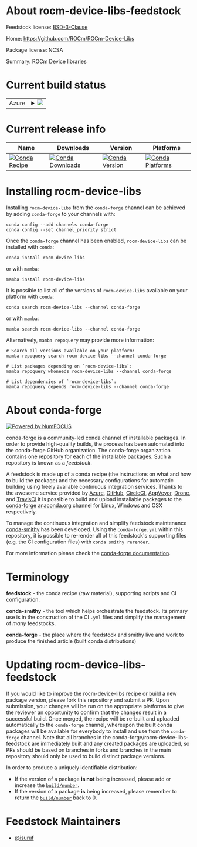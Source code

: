 About rocm-device-libs-feedstock
================================

Feedstock license: [BSD-3-Clause](https://github.com/conda-forge/rocm-device-libs-feedstock/blob/main/LICENSE.txt)

Home: https://github.com/ROCm/ROCm-Device-Libs

Package license: NCSA

Summary: ROCm Device libraries

Current build status
====================


<table>
    
  <tr>
    <td>Azure</td>
    <td>
      <details>
        <summary>
          <a href="https://dev.azure.com/conda-forge/feedstock-builds/_build/latest?definitionId=8380&branchName=main">
            <img src="https://dev.azure.com/conda-forge/feedstock-builds/_apis/build/status/rocm-device-libs-feedstock?branchName=main">
          </a>
        </summary>
        <table>
          <thead><tr><th>Variant</th><th>Status</th></tr></thead>
          <tbody><tr>
              <td>linux_64</td>
              <td>
                <a href="https://dev.azure.com/conda-forge/feedstock-builds/_build/latest?definitionId=8380&branchName=main">
                  <img src="https://dev.azure.com/conda-forge/feedstock-builds/_apis/build/status/rocm-device-libs-feedstock?branchName=main&jobName=linux&configuration=linux%20linux_64_" alt="variant">
                </a>
              </td>
            </tr>
          </tbody>
        </table>
      </details>
    </td>
  </tr>
</table>

Current release info
====================

| Name | Downloads | Version | Platforms |
| --- | --- | --- | --- |
| [![Conda Recipe](https://img.shields.io/badge/recipe-rocm--device--libs-green.svg)](https://anaconda.org/conda-forge/rocm-device-libs) | [![Conda Downloads](https://img.shields.io/conda/dn/conda-forge/rocm-device-libs.svg)](https://anaconda.org/conda-forge/rocm-device-libs) | [![Conda Version](https://img.shields.io/conda/vn/conda-forge/rocm-device-libs.svg)](https://anaconda.org/conda-forge/rocm-device-libs) | [![Conda Platforms](https://img.shields.io/conda/pn/conda-forge/rocm-device-libs.svg)](https://anaconda.org/conda-forge/rocm-device-libs) |

Installing rocm-device-libs
===========================

Installing `rocm-device-libs` from the `conda-forge` channel can be achieved by adding `conda-forge` to your channels with:

```
conda config --add channels conda-forge
conda config --set channel_priority strict
```

Once the `conda-forge` channel has been enabled, `rocm-device-libs` can be installed with `conda`:

```
conda install rocm-device-libs
```

or with `mamba`:

```
mamba install rocm-device-libs
```

It is possible to list all of the versions of `rocm-device-libs` available on your platform with `conda`:

```
conda search rocm-device-libs --channel conda-forge
```

or with `mamba`:

```
mamba search rocm-device-libs --channel conda-forge
```

Alternatively, `mamba repoquery` may provide more information:

```
# Search all versions available on your platform:
mamba repoquery search rocm-device-libs --channel conda-forge

# List packages depending on `rocm-device-libs`:
mamba repoquery whoneeds rocm-device-libs --channel conda-forge

# List dependencies of `rocm-device-libs`:
mamba repoquery depends rocm-device-libs --channel conda-forge
```


About conda-forge
=================

[![Powered by
NumFOCUS](https://img.shields.io/badge/powered%20by-NumFOCUS-orange.svg?style=flat&colorA=E1523D&colorB=007D8A)](https://numfocus.org)

conda-forge is a community-led conda channel of installable packages.
In order to provide high-quality builds, the process has been automated into the
conda-forge GitHub organization. The conda-forge organization contains one repository
for each of the installable packages. Such a repository is known as a *feedstock*.

A feedstock is made up of a conda recipe (the instructions on what and how to build
the package) and the necessary configurations for automatic building using freely
available continuous integration services. Thanks to the awesome service provided by
[Azure](https://azure.microsoft.com/en-us/services/devops/), [GitHub](https://github.com/),
[CircleCI](https://circleci.com/), [AppVeyor](https://www.appveyor.com/),
[Drone](https://cloud.drone.io/welcome), and [TravisCI](https://travis-ci.com/)
it is possible to build and upload installable packages to the
[conda-forge](https://anaconda.org/conda-forge) [anaconda.org](https://anaconda.org/)
channel for Linux, Windows and OSX respectively.

To manage the continuous integration and simplify feedstock maintenance
[conda-smithy](https://github.com/conda-forge/conda-smithy) has been developed.
Using the ``conda-forge.yml`` within this repository, it is possible to re-render all of
this feedstock's supporting files (e.g. the CI configuration files) with ``conda smithy rerender``.

For more information please check the [conda-forge documentation](https://conda-forge.org/docs/).

Terminology
===========

**feedstock** - the conda recipe (raw material), supporting scripts and CI configuration.

**conda-smithy** - the tool which helps orchestrate the feedstock.
                   Its primary use is in the construction of the CI ``.yml`` files
                   and simplify the management of *many* feedstocks.

**conda-forge** - the place where the feedstock and smithy live and work to
                  produce the finished article (built conda distributions)


Updating rocm-device-libs-feedstock
===================================

If you would like to improve the rocm-device-libs recipe or build a new
package version, please fork this repository and submit a PR. Upon submission,
your changes will be run on the appropriate platforms to give the reviewer an
opportunity to confirm that the changes result in a successful build. Once
merged, the recipe will be re-built and uploaded automatically to the
`conda-forge` channel, whereupon the built conda packages will be available for
everybody to install and use from the `conda-forge` channel.
Note that all branches in the conda-forge/rocm-device-libs-feedstock are
immediately built and any created packages are uploaded, so PRs should be based
on branches in forks and branches in the main repository should only be used to
build distinct package versions.

In order to produce a uniquely identifiable distribution:
 * If the version of a package **is not** being increased, please add or increase
   the [``build/number``](https://docs.conda.io/projects/conda-build/en/latest/resources/define-metadata.html#build-number-and-string).
 * If the version of a package **is** being increased, please remember to return
   the [``build/number``](https://docs.conda.io/projects/conda-build/en/latest/resources/define-metadata.html#build-number-and-string)
   back to 0.

Feedstock Maintainers
=====================

* [@isuruf](https://github.com/isuruf/)

